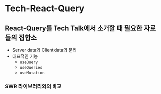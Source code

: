 # Tech-React-Query

## React-Query를 Tech Talk에서 소개할 때 필요한 자료들의 집합소

- Server data와 Client data의 분리
- 대표적인 기능
    - `useQuery`
    - `useQueries`
    - `useMutation`

### SWR 라이브러리와의 비교
